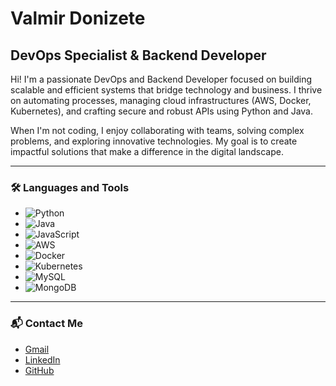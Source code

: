 # Valmir Donizete
## DevOps Specialist & Backend Developer

Hi! I'm a passionate DevOps and Backend Developer focused on building scalable and efficient systems that bridge technology and business. I thrive on automating processes, managing cloud infrastructures (AWS, Docker, Kubernetes), and crafting secure and robust APIs using Python and Java.

When I'm not coding, I enjoy collaborating with teams, solving complex problems, and exploring innovative technologies. My goal is to create impactful solutions that make a difference in the digital landscape.

---

### 🛠️ Languages and Tools
- ![Python](https://img.shields.io/badge/-Python-3776AB?style=flat&logo=python&logoColor=white)
- ![Java](https://img.shields.io/badge/-Java-007396?style=flat&logo=java&logoColor=white)
- ![JavaScript](https://img.shields.io/badge/-JavaScript-F7DF1E?style=flat&logo=javascript&logoColor=black)
- ![AWS](https://img.shields.io/badge/AWS-232F3E?style=flat&logo=amazon-aws&logoColor=white)
- ![Docker](https://img.shields.io/badge/-Docker-2496ED?style=flat&logo=docker&logoColor=white)
- ![Kubernetes](https://img.shields.io/badge/Kubernetes-326CE5?style=flat&logo=kubernetes&logoColor=white)
- ![MySQL](https://img.shields.io/badge/-MySQL-4479A1?style=flat&logo=mysql&logoColor=white)
- ![MongoDB](https://img.shields.io/badge/-MongoDB-47A248?style=flat&logo=mongodb&logoColor=white)

---

### 📬 Contact Me
- [Gmail](mailto:valjrf@gmail.com)
- [LinkedIn](https://www.linkedin.com/in/valmir-donizete)
- [GitHub](https://github.com/githubugadm)
